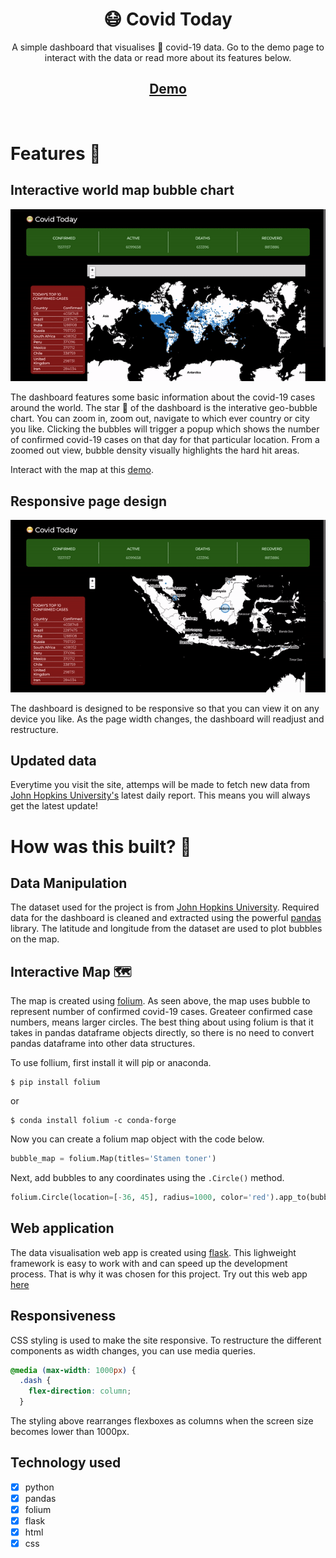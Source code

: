 <div align="center">
    <h1>😷 Covid Today</h1>
    <p>A simple dashboard that visualises 🦠 covid-19 data. Go to the demo page to interact with the data or read more about its features below.</p>

## [Demo](http://h0ngm3i.pythonanywhere.com/)

</div>
<br/>

# Features 🧩

## Interactive world map bubble chart
![map](https://github.com/hongmei-codes/covid_today/blob/master/demo/map.gif)

The dashboard features some basic information about the covid-19 cases around the world. The star 🌟 of the dashboard is the interative geo-bubble chart. You can zoom in, zoom out, navigate to which ever country or city you like. Clicking the bubbles will trigger a popup which shows the number of confirmed covid-19 cases on that day for that particular location. From a zoomed out view, bubble density visually highlights the hard hit areas.

Interact with the map at this [demo](http://h0ngm3i.pythonanywhere.com/).

## Responsive page design
![responsive](https://github.com/hongmei-codes/covid_today/blob/master/demo/responsive.gif)

The dashboard is designed to be responsive so that you can view it on any device you like. As the page width changes, the dashboard will readjust and restructure.

## Updated data
Everytime you visit the site, attemps will be made to fetch new data from [John Hopkins University's](https://github.com/CSSEGISandData/COVID-19) latest daily report. This means you will always get the latest update!


# How was this built? 🤔
## Data Manipulation
The dataset used for the project is from [John Hopkins University](https://github.com/CSSEGISandData/COVID-19). Required data for the dashboard is cleaned and extracted using the powerful [pandas](https://github.com/pandas-dev/pandas) library. The latitude and longitude from the dataset are used to plot bubbles on the map.

## Interactive Map  🗺
The map is created using [folium](https://github.com/python-visualization/folium). As seen above, the map uses bubble to represent number of confirmed covid-19 cases. Greateer confirmed case numbers, means larger circles. The best thing about using folium is that it takes in pandas dataframe objects directly, so there is no need to convert pandas dataframe into other data structures.

To use follium, first install it will pip or anaconda. 
```console
$ pip install folium
```
or
```console
$ conda install folium -c conda-forge
```

Now you can create a folium map object with the code below.
```python
bubble_map = folium.Map(titles='Stamen toner')
```

Next, add bubbles to any coordinates using the   `.Circle()`  method.
```python
folium.Circle(location=[-36, 45], radius=1000, color='red').app_to(bubble_map)
```

## Web application
The data visualisation web app is created using [flask](https://github.com/pallets/flask). This lighweight framework is easy to work with and can speed up the development process. That is why it was chosen for this project. Try out this web app [here](http://h0ngm3i.pythonanywhere.com/)

## Responsiveness
CSS styling is used to make the site responsive. To restructure the different components as width changes, you can use media queries.
```css
@media (max-width: 1000px) {
  .dash {
    flex-direction: column;
  }
```
The styling above rearranges flexboxes as columns when the screen size becomes lower than 1000px. 

## Technology used
- [X] python
- [X] pandas
- [X] folium
- [X] flask
- [X] html
- [X] css
